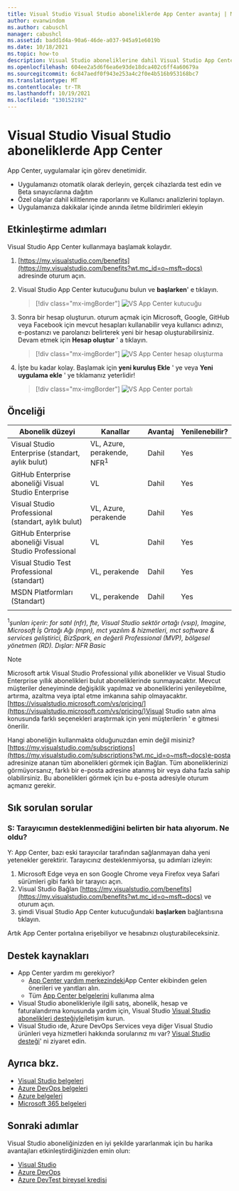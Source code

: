 ```yaml
---
title: Visual Studio Visual Studio aboneliklerde App Center avantaj | Microsoft Docs
author: evanwindom
ms.author: cabuschl
manager: cabushcl
ms.assetid: badd1d4a-90a6-46de-a037-945a91e6019b
ms.date: 10/18/2021
ms.topic: how-to
description: Visual Studio aboneliklerine dahil Visual Studio App Center avantajı hakkında bilgi edinin.
ms.openlocfilehash: 604ee2a5d6f6ea6e93de18dca402c6ff4a60679a
ms.sourcegitcommit: 6c847aedf0f943e253a4c2f0e4b516b953168bc7
ms.translationtype: MT
ms.contentlocale: tr-TR
ms.lasthandoff: 10/19/2021
ms.locfileid: "130152192"
---
```

# <a name="visual-studio-app-center-in-visual-studio-subscriptions"></a>Visual Studio Visual Studio aboneliklerde App Center
App Center, uygulamalar için görev denetimidir.

- Uygulamanızı otomatik olarak derleyin, gerçek cihazlarda test edin ve Beta sınayıcılarına dağıtın
- Özel olaylar dahil kilitlenme raporlarını ve Kullanıcı analizlerini toplayın.
- Uygulamanıza dakikalar içinde anında iletme bildirimleri ekleyin

## <a name="activation-steps"></a>Etkinleştirme adımları
Visual Studio App Center kullanmaya başlamak kolaydır.
1. [https://my.visualstudio.com/benefits](https://my.visualstudio.com/benefits?wt.mc_id=o~msft~docs) adresinde oturum açın.

2. Visual Studio App Center kutucuğunu bulun ve **başlarken**' e tıklayın.
    > [!div class="mx-imgBorder"]
    > ![VS App Center kutucuğu](_img/vs-app-center/vs-app-center-tile.png "Visual Studio App Center kutucuğunda ' başlarken ' seçeneğine tıklayın.")

3. Sonra bir hesap oluşturun.  oturum açmak için Microsoft, Google, GitHub veya Facebook için mevcut hesapları kullanabilir veya kullanıcı adınızı, e-postanızı ve parolanızı belirterek yeni bir hesap oluşturabilirsiniz.  Devam etmek için **Hesap oluştur** ' a tıklayın.
    > [!div class="mx-imgBorder"]
    > ![VS App Center hesap oluşturma](_img/vs-app-center/vs-app-center-create-account.png "Nasıl oturum açmak istediğinizi seçin.")

4. İşte bu kadar kolay.  Başlamak için **yeni kuruluş Ekle** ' ye veya **Yeni uygulama ekle** ' ye tıklamanız yeterlidir!
    > [!div class="mx-imgBorder"]
    > ![VS App Center portalı](_img/vs-app-center/vs-app-center-portal.png "Başlamaya hazırsınız.  Başlamak için ' yeni kuruluş Ekle ' veya ' yeni uygulama Ekle ' seçeneğine tıklayın.")

## <a name="eligibility"></a>Önceliği

| Abonelik düzeyi                                                 |     Kanallar                                            | Avantaj                                                          | Yenilenebilir?    |
|--------------------------------------------------------------------|---------------------------------------------------------|------------------------------------------------------------------|---------------|
| Visual Studio Enterprise (standart, aylık bulut)   | VL, Azure, perakende, NFR<sup>1</sup> | Dahil       |  Yes          |
| GitHub Enterprise aboneliği Visual Studio Enterprise  | VL | Dahil       |  Yes          |
| Visual Studio Professional (standart, aylık bulut) | VL, Azure, perakende                                       | Dahil                                                            |Yes |
| GitHub Enterprise aboneliği Visual Studio Professional | VL                                      | Dahil                                                            |Yes |
| Visual Studio Test Professional (standart)                         | VL, perakende                                              | Dahil                                                            |Yes |
| MSDN Platformları (Standart)                                          | VL, perakende                                              | Dahil                                                            |Yes |
||

<sup>1</sup>*şunları içerir: for satıl (nfr), fte, Visual Studio sektör ortağı (vsıp), Imagine, Microsoft İş Ortağı Ağı (mpn), mct yazılım & hizmetleri, mct software & services geliştirici, BizSpark, en değerli Professional (MVP), bölgesel yönetmen (RD).  Dışlar: NFR Basic*  

> [!NOTE]
> Microsoft artık Visual Studio Professional yıllık abonelikler ve Visual Studio Enterprise yıllık abonelikleri bulut aboneliklerinde sunmayacaktır. Mevcut müşteriler deneyiminde değişiklik yapılmaz ve aboneliklerini yenileyebilme, artırma, azaltma veya iptal etme imkanına sahip olmayacaktır. [https://visualstudio.microsoft.com/vs/pricing/](https://visualstudio.microsoft.com/vs/pricing/)Visual Studio satın alma konusunda farklı seçenekleri araştırmak için yeni müşterilerin ' e gitmesi önerilir.

Hangi aboneliğin kullanmakta olduğunuzdan emin değil misiniz?  [https://my.visualstudio.com/subscriptions](https://my.visualstudio.com/subscriptions?wt.mc_id=o~msft~docs)e-posta adresinize atanan tüm abonelikleri görmek için Bağlan. Tüm aboneliklerinizi görmüyorsanız, farklı bir e-posta adresine atanmış bir veya daha fazla sahip olabilirsiniz.  Bu abonelikleri görmek için bu e-posta adresiyle oturum açmanız gerekir.

## <a name="frequently-asked-questions"></a>Sık sorulan sorular

### <a name="q--i-get-an-error-that-my-browser-is-unsupported--whats-wrong"></a>S: Tarayıcımın desteklenmediğini belirten bir hata alıyorum.  Ne oldu?
Y: App Center, bazı eski tarayıcılar tarafından sağlanmayan daha yeni yetenekler gerektirir.  Tarayıcınız desteklenmiyorsa, şu adımları izleyin:
1. Microsoft Edge veya en son Google Chrome veya Firefox veya Safari sürümleri gibi farklı bir tarayıcı açın.
2. Visual Studio Bağlan [https://my.visualstudio.com/benefits](https://my.visualstudio.com/benefits?wt.mc_id=o~msft~docs) ve oturum açın.
3. şimdi Visual Studio App Center kutucuğundaki **başlarken** bağlantısına tıklayın.

Artık App Center portalına erişebiliyor ve hesabınızı oluşturabileceksiniz.

## <a name="support-resources"></a>Destek kaynakları
- App Center yardım mı gerekiyor?
  - [App Center yardım merkezindeki](https://intercom.help/appcenter/)App Center ekibinden gelen önerileri ve yanıtları alın.
  - Tüm [App Center belgelerini](/appcenter/) kullanıma alma
- Visual Studio abonelikleriyle ilgili satış, abonelik, hesap ve faturalandırma konusunda yardım için, Visual Studio [Visual Studio abonelikleri desteğiyle](https://my.visualstudio.com/gethelp)iletişim kurun.
- Visual Studio ıde, Azure DevOps Services veya diğer Visual Studio ürünleri veya hizmetleri hakkında sorularınız mı var?  [Visual Studio desteği](https://visualstudio.microsoft.com/support/)' ni ziyaret edin.

## <a name="see-also"></a>Ayrıca bkz.
- [Visual Studio belgeleri](/visualstudio/)
- [Azure DevOps belgeleri](/azure/devops/)
- [Azure belgeleri](/azure/)
- [Microsoft 365 belgeleri](/microsoft-365/)

## <a name="next-steps"></a>Sonraki adımlar
Visual Studio aboneliğinizden en iyi şekilde yararlanmak için bu harika avantajları etkinleştirdiğinizden emin olun:
- [Visual Studio](vs-ide-benefit.md)
- [Azure DevOps](vs-azure-devops.md)
- [Azure DevTest bireysel kredisi](vs-azure.md)